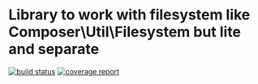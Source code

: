 # Library to work with filesystem like Composer\Util\Filesystem but lite and separate

[![build status](http://gitlab.office.ip.ru/util/filesystem/badges/master/build.svg)](http://gitlab.office.ip.ru/util/filesystem/commits/master)
[![coverage report](http://gitlab.office.ip.ru/util/filesystem/badges/master/coverage.svg)](http://gitlab.office.ip.ru/util/filesystem/commits/master)
